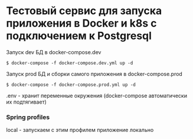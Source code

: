 # Тестовый сервис для запуска приложения в Docker и k8s с подключением к Postgresql

Запуск dev БД в docker-compose.dev
```
$ docker-compose -f docker-compose.dev.yml up -d
```
Запуск prod БД и сборки самого приложения в docker-compose.prod
```
$ docker-compose -f docker-compose.prod.yml up -d
```

.env - хранит переменные окружения (docker-compose автоматически их подтягивает)

### Spring profiles
local - запускаем с этим профилем приложение локально



